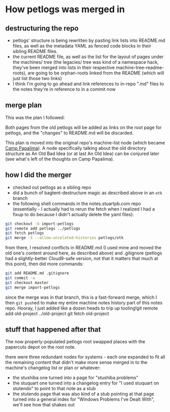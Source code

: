 # How petlogs was merged in

## destructuring the repo

- petlogs' structure is being rewritten by pasting link lists into README.md files, as well as the metadata YAML as fenced code blocks in their sibling README files.
- the current README file, as well as the list for the layout of pages under the machines/ tree (the legacies/ tree was kind of a namespace hack, they've been merged into lists in their respective machine-tree-readme-roots), are going to be orphan-roots linked from the README (which will just list those two links)
- I think I'm going to go ahead and link references to in-repo ".md" files to the notes they're in reference to in a commit now

## merge plan

This was the plan I followed:

Both pages from the old petlogs will be added as links on the root page for petlogs, and the "changes" to README.md will be discarded.

This plan is moved into the original repo's machine-list node (which became [Camp Papalima](4f705b65-cc3c-4f66-a256-ae5e5777d276.md)). A node specifically talking about the old directory structure as An Old Bad Idea (or at last An Old Idea) can be conjured later (see what's left of the thoughts on Camp Papalima).

## how I did the merger

- checked out petlogs as a sibling repo
- did a bunch of bagtent-destructure magic as described above in an `otk` branch
- the following shell commands in the notes.stuartpb.com repo (essentially - I actually had to rerun the fetch when I realized I had a fixup to do because I didn't actually delete the yaml files):

```bash
git checkout -b import-petlogs
git remote add petlogs ../petlogs
git fetch petlogs
git merge -S --allow-unrelated-histories petlogs/otk
```

from there, I resolved conflicts in README.md (I used mine and moved the old one's content around here, as described above) and .gitignore (petlogs had a slightly-better Cloud9-safe version, not that it matters that much at this point), then did more commands:

```bash
git add README.md .gitignore
git commit -a
git checkout master
git merge import-petlogs
```

since the merge was in that branch, this is a fast-forward merge, which I then `git push`ed to make my entire machine notes history part of this notes repo. Hooray, I just added like a dozen heads to trip up tooling!git remote add old-project ../old-project
git fetch old-project

## stuff that happened after that

The now properly-populated petlogs root swapped places with the papercuts depot on the root note.

there were three redundant nodes for systems - each one expanded to fit all the remaining content that didn't make more sense merged in to the machine's changelog list or plan or whatever:

- the stushiba one turned into a page for "stushiba problems"
- the stuquart one turned into a changelog entry for "I used stuquart on stutendo" to point to that note as a stub
- the stutendo page that was also kind of a stub pointing at that page turned into a general index for "Windows Problems I've Dealt With", we'll see how that shakes out
